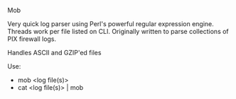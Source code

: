 Mob

Very quick log parser using Perl's powerful regular expression engine. Threads work per file listed on CLI. Originally written to parse collections of PIX firewall logs.

Handles ASCII and GZIP'ed files

Use:
- mob <regex> <log file(s)>
- cat <log file(s)> | mob <regex>
